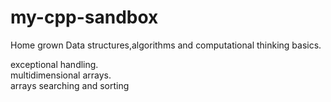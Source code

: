 # my-cpp-sandbox
Home grown Data structures,algorithms and computational thinking basics.


exceptional handling.  
multidimensional arrays.  
arrays searching and sorting
